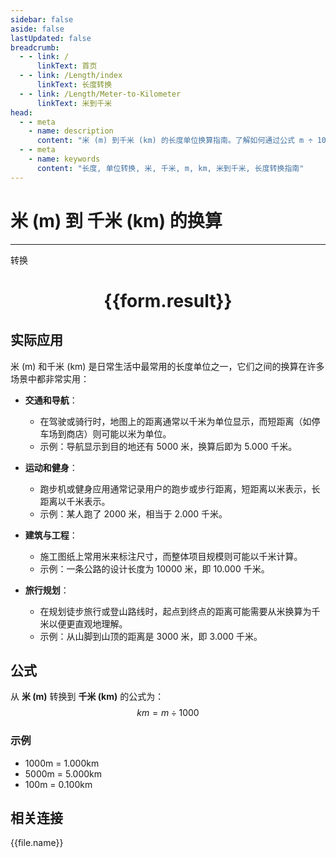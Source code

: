 ```yaml
---
sidebar: false
aside: false
lastUpdated: false
breadcrumb:
  - - link: /
      linkText: 首页
  - - link: /Length/index
      linkText: 长度转换
  - - link: /Length/Meter-to-Kilometer
      linkText: 米到千米
head:
  - - meta
    - name: description
      content: "米 (m) 到千米 (km) 的长度单位换算指南。了解如何通过公式 m ÷ 1000 转换为千米。"
  - - meta
    - name: keywords
      content: "长度, 单位转换, 米, 千米, m, km, 米到千米, 长度转换指南"
---
```

# 米 (m) 到 千米 (km) 的换算
---
<script setup>
import { onMounted, reactive, inject, ref } from 'vue'
import { NButton, NForm, NFormItem, NInput, NInputNumber, NSelect, NCard, useMessage,NGrid ,NGi } from 'naive-ui'
import { defineClientComponent } from 'vitepress'
import { Length } from '../../files';

const convert = inject('convert')

const form = reactive({
  number: null,
  result: '',
})

const convertHandler = () => {
  if (form.number !== null && !isNaN(form.number)) {
    const convertedValue = parseFloat(form.number) / 1000
    form.result = `${form.number}m = ${convertedValue.toFixed(3)}km`
  } else {
    form.result = '请输入有效的数值。'
  }
}
</script>

<n-form size="large" :model="form">
  <n-form-item label="米 (m)">
    <n-input-number v-model:value="form.number" placeholder="输入米" style="width: 100%" />
  </n-form-item>
  <n-form-item>
    <n-button type="primary" @click="convertHandler" block>转换</n-button>
  </n-form-item>
</n-form>

<n-card  embedded :bordered="false" hoverable>
  <div  style="text-align:center">
    <h1>{{form.result}}</h1>
  </div>
</n-card>

## 实际应用

米 (m) 和千米 (km) 是日常生活中最常用的长度单位之一，它们之间的换算在许多场景中都非常实用：

- **交通和导航**：
  - 在驾驶或骑行时，地图上的距离通常以千米为单位显示，而短距离（如停车场到商店）则可能以米为单位。
  - 示例：导航显示到目的地还有 5000 米，换算后即为 5.000 千米。

- **运动和健身**：
  - 跑步机或健身应用通常记录用户的跑步或步行距离，短距离以米表示，长距离以千米表示。
  - 示例：某人跑了 2000 米，相当于 2.000 千米。

- **建筑与工程**：
  - 施工图纸上常用米来标注尺寸，而整体项目规模则可能以千米计算。
  - 示例：一条公路的设计长度为 10000 米，即 10.000 千米。

- **旅行规划**：
  - 在规划徒步旅行或登山路线时，起点到终点的距离可能需要从米换算为千米以便更直观地理解。
  - 示例：从山脚到山顶的距离是 3000 米，即 3.000 千米。

## 公式

从 **米 (m)** 转换到 **千米 (km)** 的公式为：
$$ km = m \div 1000 $$

### 示例
- 1000m = 1.000km
- 5000m = 5.000km
- 100m = 0.100km

## 相关连接
<n-grid x-gap="12" :cols="4">
  <n-gi v-for="(file, index) in Length" :key="index">
    <n-button
      text
      tag="a"
      :href="file.path"
      type="primary"
    >
      {{file.name}}
    </n-button>
  </n-gi>
</n-grid>